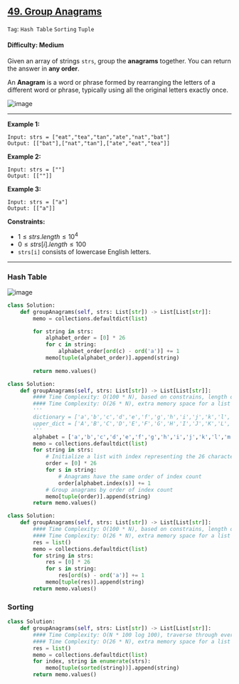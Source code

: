 ## [49. Group Anagrams](https://leetcode.com/problems/group-anagrams)

```Tag```: ```Hash Table``` ```Sorting``` ```Tuple```

#### Difficulty: Medium

Given an array of strings ```strs```, group the __anagrams__ together. You can return the answer in __any order__.

An __Anagram__ is a word or phrase formed by rearranging the letters of a different word or phrase, typically using all the original letters exactly once.

![image](https://github.com/quananhle/Python/assets/35042430/93a0ff69-25f3-418a-918e-7bdc0b924ea2)

---

__Example 1:__
```
Input: strs = ["eat","tea","tan","ate","nat","bat"]
Output: [["bat"],["nat","tan"],["ate","eat","tea"]]
```

__Example 2:__
```
Input: strs = [""]
Output: [[""]]
```

__Example 3:__
```
Input: strs = ["a"]
Output: [["a"]]
```

__Constraints:__

- $1 \le strs.length \le 10^4$
- $0 \le strs[i].length \le 100$
- ```strs[i]``` consists of lowercase English letters.

---

### Hash Table

![image](https://leetcode.com/problems/group-anagrams/Figures/49_groupanagrams1.png)

```Python
class Solution:
    def groupAnagrams(self, strs: List[str]) -> List[List[str]]:
        memo = collections.defaultdict(list)

        for string in strs:
            alphabet_order = [0] * 26
            for c in string:
                alphabet_order[ord(c) - ord('a')] += 1
            memo[tuple(alphabet_order)].append(string)
        
        return memo.values()
```

```Python
class Solution:
    def groupAnagrams(self, strs: List[str]) -> List[List[str]]:
        #### Time Complexity: O(100 * N), based on constrains, length of the longest single anagram is 100, traverse through every string of the input
        #### Time Complexity: O(26 * N), extra memory space for a list to hold index of 26 characters, and a hash table
        '''
        dictionary = ['a','b','c','d','e','f','g','h','i','j','k','l','m','n','o','p','q','r','s','t','u','v','w','x','y','z']
        upper_dict = ['A','B','C','D','E','F','G','H','I','J','K','L','M','N','O','P','Q','R','S','T','U','V','W','X','Y','Z']
        '''
        alphabet = ['a','b','c','d','e','f','g','h','i','j','k','l','m','n','o','p','q','r','s','t','u','v','w','x','y','z']
        memo = collections.defaultdict(list)
        for string in strs:
            # Initialize a list with index representing the 26 character of alphabet 
            order = [0] * 26
            for s in string:
                # Anagrams have the same order of index count
                order[alphabet.index(s)] += 1
            # Group anagrams by order of index count
            memo[tuple(order)].append(string)
        return memo.values()
```

```Python
class Solution:
    def groupAnagrams(self, strs: List[str]) -> List[List[str]]:
        #### Time Complexity: O(100 * N), based on constrains, length of the longest single anagram is 100, traverse through every string of the input
        #### Time Complexity: O(26 * N), extra memory space for a list to hold index of 26 characters, and a hash table
        res = list()
        memo = collections.defaultdict(list)
        for string in strs:
            res = [0] * 26
            for s in string:
                res[ord(s) - ord('a')] += 1
            memo[tuple(res)].append(string)
        return memo.values()
```

### Sorting

```Python
class Solution:
    def groupAnagrams(self, strs: List[str]) -> List[List[str]]:
        #### Time Complexity: O(N * 100 log 100), traverse through every string of the input size N, and sort operations take NlogN time, based on constrains, length of the longest single anagram is 100, 
        #### Time Complexity: O(26 * N), extra memory space for a list to hold index of 26 characters, and a hash table
        res = list()
        memo = collections.defaultdict(list)
        for index, string in enumerate(strs):
            memo[tuple(sorted(string))].append(string)
        return memo.values()
```
